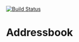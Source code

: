 [![Build Status](https://travis-ci.org/jed15/Addressbook.svg?branch=master)](https://travis-ci.org/jed15/Addressbook)

# Addressbook
